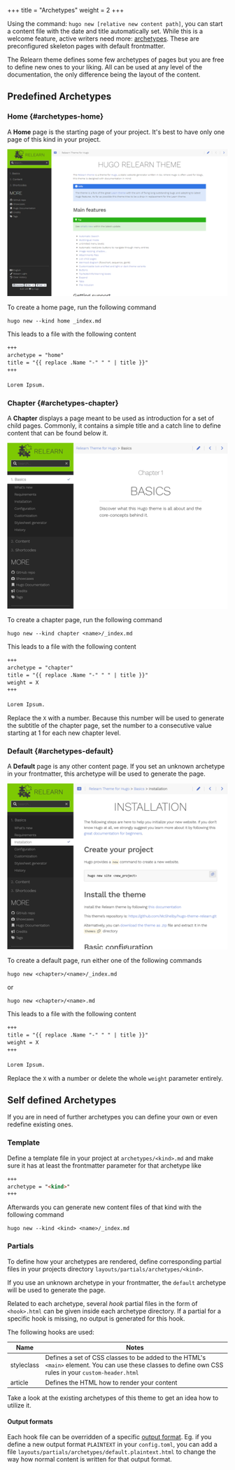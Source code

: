 +++
title = "Archetypes"
weight = 2
+++

Using the command: `hugo new [relative new content path]`, you can start a content file with the date and title automatically set. While this is a welcome feature, active writers need more: [archetypes](https://gohugo.io/content/archetypes/). These are preconfigured skeleton pages with default frontmatter.

The Relearn theme defines some few archetypes of pages but you are free to define new ones to your liking. All can be used at any level of the documentation, the only difference being the layout of the content.

## Predefined Archetypes

### Home {#archetypes-home}

A **Home** page is the starting page of your project. It's best to have only one page of this kind in your project.

![Home page](pages-home.png?classes=shadow&width=60pc)

To create a home page, run the following command

```shell
hugo new --kind home _index.md
```

This leads to a file with the following content

```markdown
+++
archetype = "home"
title = "{{ replace .Name "-" " " | title }}"
+++

Lorem Ipsum.
```

### Chapter {#archetypes-chapter}

A **Chapter** displays a page meant to be used as introduction for a set of child pages. Commonly, it contains a simple title and a catch line to define content that can be found below it.

![Chapter page](pages-chapter.png?classes=shadow&width=60pc)

To create a chapter page, run the following command

```shell
hugo new --kind chapter <name>/_index.md
```

This leads to a file with the following content

```markdown
+++
archetype = "chapter"
title = "{{ replace .Name "-" " " | title }}"
weight = X
+++

Lorem Ipsum.
```

Replace the `X` with a number. Because this number will be used to generate the subtitle of the chapter page, set the number to a consecutive value starting at 1 for each new chapter level.

### Default {#archetypes-default}

A **Default** page is any other content page. If you set an unknown archetype in your frontmatter, this archetype will be used to generate the page.

![Default page](pages-default.png?classes=shadow&width=60pc)

To create a default page, run either one of the following commands

```shell
hugo new <chapter>/<name>/_index.md
```

or

```shell
hugo new <chapter>/<name>.md
```

This leads to a file with the following content

```markdown
+++
title = "{{ replace .Name "-" " " | title }}"
weight = X
+++

Lorem Ipsum.
```

Replace the `X` with a number or delete the whole `weight` parameter entirely.

## Self defined Archetypes

If you are in need of further archetypes you can define your own or even redefine existing ones.

### Template

Define a template file in your project at `archetypes/<kind>.md` and make sure it has at least the frontmatter parameter for that archetype like

````markdown
+++
archetype = "<kind>"
+++
````

Afterwards you can generate new content files of that kind with the following command

```shell
hugo new --kind <kind> <name>/_index.md
```

### Partials

To define how your archetypes are rendered, define corresponding partial files in your projects directory `layouts/partials/archetypes/<kind>`.

If you use an unknown archetype in your frontmatter, the `default` archetype will be used to generate the page.

Related to each archetype, several _hook_ partial files in the form of `<hook>.html` can be given inside each archetype directory. If a partial for a specific hook is missing, no output is generated for this hook.

The following hooks are used:

| Name                 | Notes       |
|----------------------|-------------|
| styleclass           | Defines a set of CSS classes to be added to the HTML's `<main>` element. You can use these classes to define own CSS rules in your `custom-header.html` |
| article              | Defines the HTML how to render your content |

Take a look at the existing archetypes of this theme to get an idea how to utilize it.

#### Output formats

Each hook file can be overridden of a specific [output format](https://gohugo.io/templates/output-formats/). Eg. if you define a new output format `PLAINTEXT` in your `config.toml`, you can add a file `layouts/partials/archetypes/default.plaintext.html` to change the way how normal content is written for that output format.
